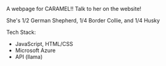 A webpage for CARAMEL!! 
Talk to her on the website!

She's 1/2 German Shepherd, 1/4 Border Collie, and 1/4 Husky



Tech Stack:
- JavaScript, HTML/CSS
- Microsoft Azure
- API (llama)


